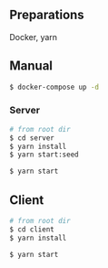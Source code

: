## Preparations

Docker, yarn

## Manual

```bash
$ docker-compose up -d
```

### Server

```bash
# from root dir
$ cd server
$ yarn install
$ yarn start:seed

$ yarn start
```

## Client

```bash
# from root dir
$ cd client
$ yarn install

$ yarn start
```

